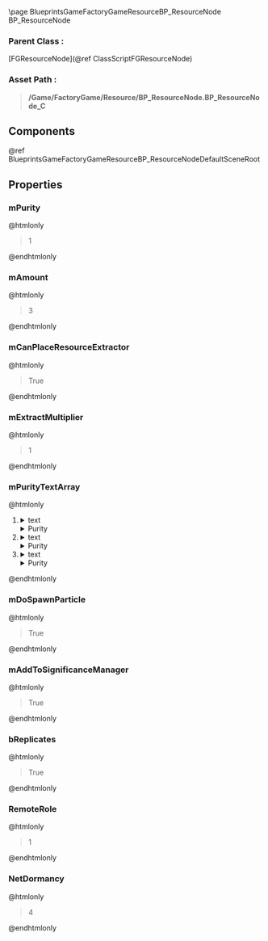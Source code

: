 \page BlueprintsGameFactoryGameResourceBP_ResourceNode BP_ResourceNode
### Parent Class :
[FGResourceNode](@ref ClassScriptFGResourceNode)
### Asset Path :
<b><blockquote>/Game/FactoryGame/Resource/BP_ResourceNode.BP_ResourceNode_C</blockquote></b>
## Components

@ref BlueprintsGameFactoryGameResourceBP_ResourceNodeDefaultSceneRoot

## Properties

### mPurity
@htmlonly
<blockquote>1</blockquote>
@endhtmlonly

### mAmount
@htmlonly
<blockquote>3</blockquote>
@endhtmlonly

### mCanPlaceResourceExtractor
@htmlonly
<blockquote>True</blockquote>
@endhtmlonly

### mExtractMultiplier
@htmlonly
<blockquote>1</blockquote>
@endhtmlonly

### mPurityTextArray
@htmlonly
<ol>
<li>
<details>
 <summary>text</summary>
<blockquote>NSLOCTEXT("", "76E9FCCD4AE33939793AE39835BDFF55", "<Bold> (Impure)</>")</blockquote>
</details>
<details>
 <summary>Purity</summary>
<blockquote>0</blockquote>
</details>
</li>
<li>
<details>
 <summary>text</summary>
<blockquote>NSLOCTEXT("", "0EAFDECF41459ADE162DE5A3FC2CEB8C", "<Bold> (Normal)</>")</blockquote>
</details>
<details>
 <summary>Purity</summary>
<blockquote>1</blockquote>
</details>
</li>
<li>
<details>
 <summary>text</summary>
<blockquote>NSLOCTEXT("", "C5FFC08F4501FBDDD5D3DEA66CD04D9C", "<Bold>(Pure)</>")</blockquote>
</details>
<details>
 <summary>Purity</summary>
<blockquote>2</blockquote>
</details>
</li>
</ol>
@endhtmlonly

### mDoSpawnParticle
@htmlonly
<blockquote>True</blockquote>
@endhtmlonly

### mAddToSignificanceManager
@htmlonly
<blockquote>True</blockquote>
@endhtmlonly

### bReplicates
@htmlonly
<blockquote>True</blockquote>
@endhtmlonly

### RemoteRole
@htmlonly
<blockquote>1</blockquote>
@endhtmlonly

### NetDormancy
@htmlonly
<blockquote>4</blockquote>
@endhtmlonly

